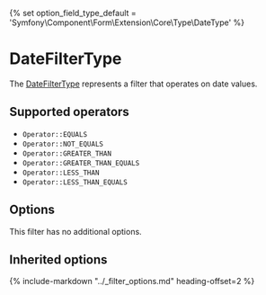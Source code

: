 {% set option_field_type_default = 'Symfony\Component\Form\Extension\Core\Type\DateType' %}

# DateFilterType

The [DateFilterType](https://github.com/Kreyu/data-table-bundle/blob/main/src/Bridge/Doctrine/Orm/Filter/Type/DateFilterType.php) represents a filter that operates on date values.

## Supported operators

- `Operator::EQUALS`
- `Operator::NOT_EQUALS`
- `Operator::GREATER_THAN`
- `Operator::GREATER_THAN_EQUALS`
- `Operator::LESS_THAN`
- `Operator::LESS_THAN_EQUALS`

## Options

This filter has no additional options.

## Inherited options

{% include-markdown "../_filter_options.md" heading-offset=2 %}